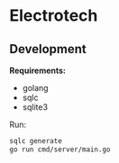 # Electrotech

## Development

**Requirements:**

- golang
- sqlc
- sqlite3

Run:

```bash
sqlc generate
go run cmd/server/main.go
```
